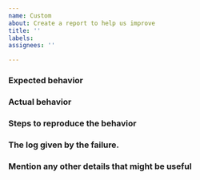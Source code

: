```yaml
---
name: Custom
about: Create a report to help us improve
title: ''
labels:
assignees: ''

---
```


### Expected behavior
<!-- Describe the expected behavior -->

### Actual behavior
<!-- Describe the current behavior -->

### Steps to reproduce the behavior
<!-- Simple steps to reproduce this bug -->

### The log given by the failure.
<!-- Normally this includes a stack trace and some more information -->

### Mention any other details that might be useful
<!-- Give any information that might be useful -->
